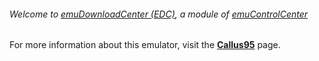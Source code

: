 ###### Welcome to [emuDownloadCenter (EDC)](https://github.com/PhoenixInteractiveNL/emuDownloadCenter/wiki/), a module of [emuControlCenter](https://github.com/PhoenixInteractiveNL/emuControlCenter/wiki/)

For more information about this emulator, visit the [**Callus95**](https://github.com/PhoenixInteractiveNL/emuDownloadCenter/wiki/Emulator-callus#menu) page.
